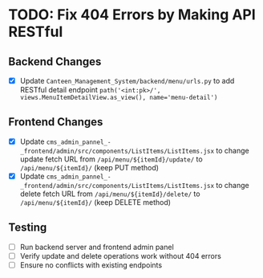 # TODO: Fix 404 Errors by Making API RESTful

## Backend Changes
- [x] Update `Canteen_Management_System/backend/menu/urls.py` to add RESTful detail endpoint `path('<int:pk>/', views.MenuItemDetailView.as_view(), name='menu-detail')`

## Frontend Changes
- [x] Update `cms_admin_pannel_-_frontend/admin/src/components/ListItems/ListItems.jsx` to change update fetch URL from `/api/menu/${itemId}/update/` to `/api/menu/${itemId}/` (keep PUT method)
- [x] Update `cms_admin_pannel_-_frontend/admin/src/components/ListItems/ListItems.jsx` to change delete fetch URL from `/api/menu/${itemId}/delete/` to `/api/menu/${itemId}/` (keep DELETE method)

## Testing
- [ ] Run backend server and frontend admin panel
- [ ] Verify update and delete operations work without 404 errors
- [ ] Ensure no conflicts with existing endpoints
